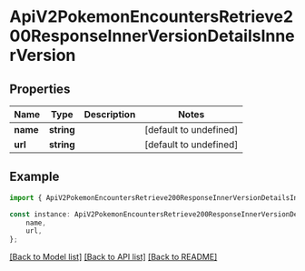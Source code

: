 # ApiV2PokemonEncountersRetrieve200ResponseInnerVersionDetailsInnerVersion


## Properties

Name | Type | Description | Notes
------------ | ------------- | ------------- | -------------
**name** | **string** |  | [default to undefined]
**url** | **string** |  | [default to undefined]

## Example

```typescript
import { ApiV2PokemonEncountersRetrieve200ResponseInnerVersionDetailsInnerVersion } from './api';

const instance: ApiV2PokemonEncountersRetrieve200ResponseInnerVersionDetailsInnerVersion = {
    name,
    url,
};
```

[[Back to Model list]](../README.md#documentation-for-models) [[Back to API list]](../README.md#documentation-for-api-endpoints) [[Back to README]](../README.md)
